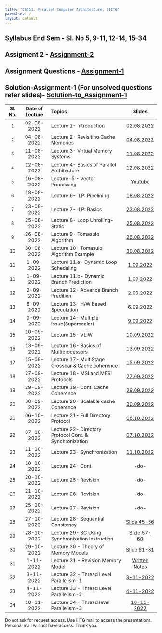 ```yaml
---
title: "CS413: Parallel Computer Architecture, IIITG"
permalink: /
layout: default
---
```


## Syllabus End Sem - Sl. No 5, 9-11, 12-14, 15-34
## Assigment 2 - [Assignment-2](https://drive.google.com/file/d/1ftqRpcH9qzzLpVaBYzQJdMOqYLZOKLuA/view?usp=share_link)
## Assignment Questions - [Assignment-1](https://drive.google.com/file/d/19kFOAy-pK3w13QgJ_VNrLzHV4FWHMXm6/view?usp=sharing)
## Solution-Assignment-1 (For unsolved questions refer slides)- [Solution-to_Assignment-1](https://drive.google.com/file/d/1tI8Epj82mDWgHgmofGOGWZJIxKExNBtk/view?usp=sharing) 

| Sl. No. | Date of Lecture        | Topics  | Slides   |
|:---:|:--:|:--|:--------------------------:|
| 1   | 02-08-2022   |Lecture 1- Introduction | [02.08.2022](https://drive.google.com/file/d/1Oi5m8VMmQGHYy3YsWFUoowDYNW6H_pk5/view?usp=sharing)|
| 2   | 04-08-2022   |Lecture 2- Revisiting Cache Memories | [04.08.2022](https://drive.google.com/file/d/1vnPqJOD8YDxfriP0XetSaRN4xE3H22c3/view?usp=sharing)|
| 3   | 11-08-2022   |Lecture 3- Virtual Memory Systems | [11.08.2022](https://drive.google.com/file/d/1a87yZSEF6tDTU7L8yKt3YCezKuYRO513/view?usp=sharing)|
| 4   | 12-08-2022   |Lecture 4- Basics of Parallel Architecture | [12.08.2022](https://drive.google.com/file/d/1nKZ9RakTTKdIpuXsGqiQ8PLMj3dXcTih/view?usp=sharing)|
| 5   | 16-08-2022   | Lecture-5 - Vector Processing       | [Youtube](https://www.youtube.com/watch?v=fP4kZ2Zx_84)|
| 6   | 18-08-2022   | Lecture 6- ILP: Pipelining     |[18.08.2022](https://drive.google.com/file/d/1vmEN9E8S1nMbRFaPvBI03Z6vWj5nmXK6/view?usp=sharing)|
| 7   | 23-08-2022   | Lecture 7- ILP: Basics     |[23.08.2022](https://drive.google.com/file/d/1f1G3Nln02_O1eTD5PoWJLrUghwXZbhSP/view?usp=sharing)|
| 8   | 25-08-2022   | Lecture 8- Loop Unrolling-Static     |[25.08.2022](https://drive.google.com/file/d/1cIapIFSwOVt37_fiYih8Y6IadONne_Dl/view?usp=sharing)|
| 9   | 26-08-2022   | Lecture 9- Tomasulo Algorithm     |[26.08.2022](https://drive.google.com/file/d/1VftGodi13C0E1lRCxBN_IWkZL87Uohls/view?usp=sharing)|
| 10   | 30-08-2022   | Lecture 10- Tomasulo Algorithm Example    |[30.08.2022](https://drive.google.com/file/d/1ZcLaDcqHFbLpJIfad6xWEJ2FNJZZxC4t/view?usp=sharing)|
| 11  | 1-09-2022   | Lecture 11.a- Dynamic Loop Scheduling    |[1.09.2022](https://drive.google.com/file/d/1qdgp0tQ56mac8WyfNXfytFLc0xX3Us0a/view?usp=sharing)|
| 11 | 1-09-2022   | Lecture 11.b- Dynamic Branch Prediction    |[1.09.2022](https://drive.google.com/file/d/1r7bAVVn1TohDBYFUYzlxp0FBcZXqVa-k/view?usp=sharing)|
| 12   | 2-09-2022   | Lecture 12- Advance Branch Predition    |[2.09.2022](https://drive.google.com/file/d/1M8q3NnH-4M6RTNcAGt-q1O1MbC7hE8Gc/view?usp=sharing)|
| 13   | 6-09-2022   | Lecture 13- H/W Based Speculation    |[6.09.2022](https://drive.google.com/file/d/1sfVMt6BaTRDBUGTLpVyEmLbiWZbnSIrX/view?usp=sharing)|
| 14   | 9-09-2022   | Lecture 14- Multiple Issue(Superscalar)    |[9.09.2022](https://drive.google.com/file/d/1qyjgFGEvwXhnP7CwsoAx03r5vk908QT6/view?usp=sharing)|
| 15   | 10-09-2022   | Lecture 15- VLIW    |[10.09.2022](https://drive.google.com/file/d/1SU1sDreVpuqQzXCLCeUc2xUANStULXba/view?usp=sharing)|
| 16   | 13-09-2022   | Lecture 16- Basics of Multiprocessors    |[13.09.2022](https://drive.google.com/file/d/1olqLjbCMTpyN3H45O3jYdXmdkz_8MgHk/view?usp=sharing)|
| 17   | 15-09-2022   | Lecture 17- MultiStage Crossbar & Cache coherence|[15.09.2022](https://drive.google.com/file/d/1e-OTQIS9cCCeMlOS0_Y2kdzJnPv04WO7/view?usp=sharing)|
| 18   | 27-09-2022   | Lecture 18- MSI and MESI Protocols    |[27.09.2022](https://drive.google.com/file/d/1zp0liWP89UGpPetChb8YO54JNCD3kuv0/view?usp=sharing)|
| 19   | 29-09-2022   | Lecture 19- Cont. Cache Coherence    |[29.09.2022](https://drive.google.com/file/d/1qQWnF7my2kw1Zrdb8_E3-jklkMG_YnlX/view?usp=sharing)|
| 20   | 30-09-2022   | Lecture 20-  Scalable cache Coherence   |[30.09.2022](https://drive.google.com/file/d/1FAH1eGryiEMOdm3aYNkYKU3GcEwzmexz/view?usp=sharing)|
| 21   | 06-10-2022   | Lecture 21-  Full Directory Protocol   |[06.10.2022](https://drive.google.com/file/d/17RyIEr8-uaTRP72JFvcjPha_jBGok7NT/view?usp=sharing)|
| 22   | 07-10-2022   | Lecture 22-  Directory Protocol Cont. & Synchronization   |[07.10.2022](https://drive.google.com/file/d/1v6c7C8xyAtb9pLyfPOULnt9J9C7qC9dq/view?usp=sharing)|
| 23   | 11-10-2022   | Lecture 23-  Synchronization   |[11.10.2022](https://drive.google.com/file/d/12jZhqF71DDOuJvqxOTQS7viqUm5LJeOB/view?usp=sharing)|
| 24   | 18-10-2022   | Lecture 24- Cont               | -do-  |
| 25   | 20-10-2022   | Lecture 25- Revision               | -do-  |
| 26   | 21-10-2022   | Lecture 26- Revision               | -do-  |
| 27   | 25-10-2022   | Lecture 27- Revision               | -do-  |
| 28   | 27-10-2022   | Lecture 28- Sequential Consitency              | [Slide 45-56](https://www.cse.iitd.ac.in/~srsarangi/files/advbook/Chapter_9-multicore-systems.pptx) |
| 29   | 28-10-2022   | Lecture 29- SC Using Synchronixation Instruction   | [Slide 57- 60](https://www.cse.iitd.ac.in/~srsarangi/files/advbook/Chapter_9-multicore-systems.pptx) |
| 30   | 29-10-2022   | Lecture 30 - Theory of Memory Models   | [Slide 61-81](https://www.cse.iitd.ac.in/~srsarangi/files/advbook/Chapter_9-multicore-systems.pptx) |
| 31   | 1-11-2022    | Lecture 31 - Revision Memory Model   |  [Written Notes](https://drive.google.com/file/d/1uIy4RPC2ST9sT_ttyJgbOxmZDnaXIUaI/view?usp=share_link)|
| 32   | 3-11-2022    | Lecture 32 - Thread Level Parallelism-1 | [3-11-2022](https://drive.google.com/file/d/1iBcbQiOuSwdu3KSCeGpeEySVqZtoXsab/view?usp=share_link)|
| 33   | 4-11-2022    | Lecture 33 - Thread Level Parallelism-2 | [4-11-2022](https://drive.google.com/file/d/1fft_3ccJEegP6YPdmSzf6Olm-kcIGZPt/view?usp=share_link)|
| 34   | 10-11-2022   | Lecture 34 - Thread level Parallelism-3 | [10-11-2022](https://drive.google.com/file/d/1WS0J3UVQWassarJX5CnWJgBln5kiQ1nu/view?usp=share_link)|

Do not ask for request access. Use IIITG mail to access the presentations. Personal mail will not have access. Thank you. 

